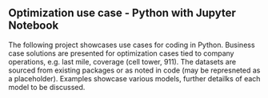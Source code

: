 ## Optimization use case - Python with Jupyter Notebook

The following project showcases use cases for coding in Python. Business case solutions are presented for optimization cases tied to company operations, e.g. last mile, coverage (cell tower, 911). The datasets are sourced from existing packages or as noted in code (may be represneted as a placeholder). Examples showcase various models, further detailks of each model to be discussed. 

